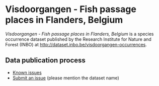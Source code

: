 # Visdoorgangen - Fish passage places in Flanders, Belgium

*Visdoorgangen - Fish passage places in Flanders, Belgium* is a species occurrence dataset published by the Research Institute for Nature and Forest (INBO) at http://dataset.inbo.be/visdoorgangen-occurrences.

## Data publication process

* [Known issues](https://github.com/LifeWatchINBO/data-publication/labels/visdoorgangen-occurrences)
* [Submit an issue](https://github.com/LifeWatchINBO/data-publication/issues/new) (please mention the dataset name)
